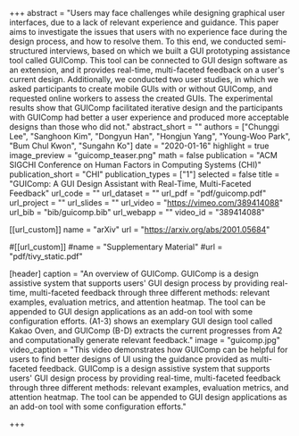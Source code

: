 +++
abstract = "Users may face challenges while designing graphical user interfaces, due to a lack of relevant experience and guidance. This paper aims to investigate the issues that users with no experience face during the design process, and how to resolve them. To this end, we conducted semi-structured interviews, based on which we built a GUI prototyping assistance tool called GUIComp. This tool can be connected to GUI design software as an extension, and it provides real-time, multi-faceted feedback on a user's current design. Additionally, we conducted two user studies, in which we asked participants to create mobile GUIs with or without GUIComp, and requested online workers to assess the created GUIs. The experimental results show that GUIComp facilitated iterative design and the participants with GUIComp had better a user experience and produced more acceptable designs than those who did not."
abstract_short = ""
authors = ["Chunggi Lee", "Sanghoon Kim", "Dongyun Han", "Hongjun Yang", "Young-Woo Park", "Bum Chul Kwon", "Sungahn Ko"]
date = "2020-01-16"
highlight = true
image_preview = "guicomp_teaser.png"
math = false
publication = "ACM SIGCHI Conference on Human Factors in Computing Systems (CHI)"
publication_short = "CHI"
publication_types = ["1"]
selected = false
title = "GUIComp: A GUI Design Assistant with Real-Time, Multi-Faceted Feedback"
url_code = ""
url_dataset = ""
url_pdf = "pdf/guicomp.pdf"
url_project = ""
url_slides = ""
url_video = "https://vimeo.com/389414088"
url_bib = "bib/guicomp.bib"
url_webapp = ""
video_id = "389414088"

[[url_custom]]
name = "arXiv"
url = "https://arxiv.org/abs/2001.05684"

#[[url_custom]]
#name = "Supplementary Material"
#url = "pdf/tivy_static.pdf"

[header]
  caption = "An overview of GUIComp. GUIComp is a design assistive system that supports users' GUI design process by providing real-time, multi-faceted feedback through three different methods: relevant examples, evaluation metrics, and attention heatmap. The tool can be appended to GUI design applications as an add-on tool with some configuration efforts. (A1-3) shows an exemplary GUI design tool called Kakao Oven, and GUIComp (B-D) extracts the current progresses from A2 and computationally generate relevant feedback."
  image = "guicomp.jpg"
  video_caption = "This video demonstrates how GUIComp can be helpful for users to find better designs of UI using the guidance provided as multi-faceted feedback. GUIComp is a design assistive system that supports users' GUI design process by providing real-time, multi-faceted feedback through three different methods: relevant examples, evaluation metrics, and attention heatmap. The tool can be appended to GUI design applications as an add-on tool with some configuration efforts."

+++

